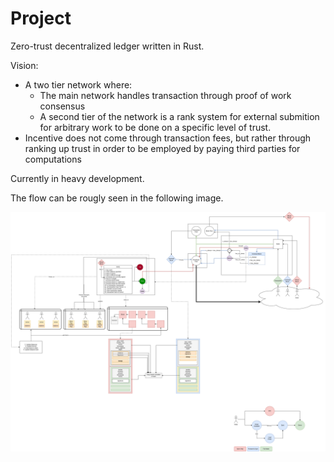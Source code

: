 
# Project

Zero-trust decentralized ledger written in Rust.

Vision:
- A two tier network where:
    - The main network handles transaction through proof of work consensus
    - A second tier of the network is a rank system for external submition for arbitrary work to be done on a specific level of trust.
- Incentive does not come through transaction fees, but rather through ranking up trust in order to be employed by paying third parties for computations

Currently in heavy development.

The flow can be rougly seen in the following image.

![Flow](./figures/net_flow.png)
